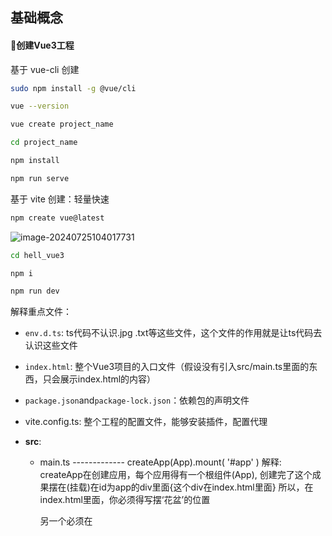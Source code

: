 ## 基础概念

#### :dart:创建Vue3工程

基于 vue-cli 创建

```bash
sudo npm install -g @vue/cli

vue --version

vue create project_name

cd project_name

npm install

npm run serve　
```

基于 vite 创建：轻量快速

```bash
npm create vue@latest
```

![image-20240725104017731](https://cdn.jsdelivr.net/gh/JIaDLu/BlogImg/img/202407251040756.png)

```bash
cd hell_vue3

npm i

npm run dev
```

 解释重点文件：

- `env.d.ts`: ts代码不认识.jpg .txt等这些文件，这个文件的作用就是让ts代码去认识这些文件

- `index.html`: 整个Vue3项目的入口文件（假设没有引入src/main.ts里面的东西，只会展示index.html的内容）

- `package.json`and`package-lock.json`：依赖包的声明文件 

- vite.config.ts: 整个工程的配置文件，能够安装插件，配置代理

- **src**:
  - main.ts -------------  createApp(App).mount( '#app' )  解释: createApp在创建应用，每个应用得有一个根组件(App), 创建完了这个成果摆在(挂载)在id为app的div里面{这个div在index.html里面}   所以，在index.html里面，你必须得写摆‘花盆’的位置<div> 另一个必须在<script>引入main.ts的东西。
  
  - App.vue ----------- App.vue是vue应用程序的根组件。`App.vue` 文件的结构和其他 Vue 单文件组件类似，包含 `template`、`script` 和 `style` 部分 **这个是整个应用的主组件**
  
    ![image-20240725112744448](https://cdn.jsdelivr.net/gh/JIaDLu/BlogImg/img/202407251127474.png)
  
  - components 
  - assets

#### :satellite:选项式API与组合式API

#### :racehorse:响应式数据

ref()  reactive()



#### :lantern:计算属性computed

computed是一种特殊的属性(方法)，用于声明一个基于其他数据的计算结果。这些结果会被缓存起来，只有当其所依赖的数据发生变化，计算结果还会重新计算。

> 换句话说，是有其所依赖的数据没有发生变化，它就不会不停地调用。对比一个function，它是没有缓存的，用其计算则会用一次调用一次

使用computed的优势：

- **性能优化**：computed属性会缓存计算结果，只在依赖的数据变化时才重新计算，而普通函数每次调用都会重新计算。
- **代码简洁**：使用computed可以让你的模板代码更清晰、更简洁，不需要在模板中直接进行复杂的计算。
- **自动依赖追踪**：computed属性会自动追踪依赖的数据变化，不需要手动处理依赖关系。

```vue
let fullName = computed(()=>{ return firstName.value + '-' + 'lastName.value' })
```

#### :dart:路由



#### :cactus:自定义组件

##### `props` 是组件之间传递数据的机制。

父组件通过`props`向子组件传递数据，子组件通过声明`props`来接收这些数据。

> 如何使用props 

1. 在子组件中声明它期望接收的props

   ```vue
   <script>
   props = {
       taskPackageId: String,
       nodeData: Object,
       elements: Array
   }
   // 在这个例子中，子组件声明了三个props：taskPackageId、nodeData和elements，分别期望接收一个字符串、一个对象和一个数组。
   </script>
   ```

2. 在父组件中传递props: 通过在子组件🉐️标签上使用`:`语法来传递`props`：

   ```vue
   <script>
   <actionBar 
     :taskPackageId="pageData.taskPackageId" 
     :nodeData="selectNodePropData" 
     :elements="elements">
   </actionBar>
   //这里，父组件传递了三个props：
   //  taskPackageId绑定到pageData.taskPackageId
   //  nodeData绑定到selectNodePropData
   //  elements绑定到父组件中的elements变量
   </script>
   ```

通过`props`的使用，父组件可以将数据传递给子组件，使子组件可以根据这些数据进行渲染和逻辑处理。

##### 插槽

- 默认插槽允许在子组件的特定位置插入父组件提供的内容，从而实现组件之间的灵活组合和内容分发

> 使用：

1. 在子组件(child-component.vue)中定义插槽：

   ```vue
   <template>
     <div class="child-component">
       <slot></slot>
     </div>
   </template>
   ```

2. 在父组件中使用插槽：

   ```vue
   <template>
     <child-component>
       <p>This is passed to the slot</p>
     </child-component>
   </template>
   ```

- 具名插槽：定义多个插槽并为它们命名

> 使用：

1. 在子组件中定义具名插槽：

   ```vue
   <template>
     <div class="child-component">
       <slot name="header"></slot>
       <slot></slot>
       <slot name="footer"></slot>
     </div>
   </template>
   ```

2. 在父组件中使用插槽：(v-shot可以简化为# )

   ```vue
   <template>
     <child-component>
       <template v-slot:header>
         <h1>Header Content</h1>
       </template>
       <p>Main Content</p>
       <template #footer>
         <p>Footer Content</p>
       </template>
     </child-component>
   </template>
   ```

#### :oden:丰富的UI组件

- <el-drawer> 抽屉组件，用于创建一个从屏幕边缘滑出的面板。



## 项目